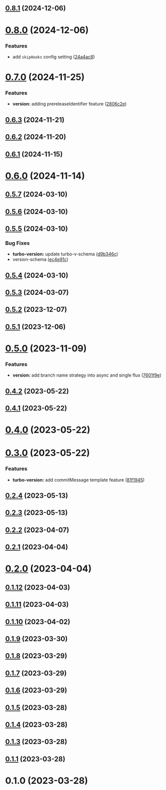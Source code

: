 ## [0.8.1](https://github.com/jucian0/turbo-version/compare/v0.8.0...v0.8.1) (2024-12-06)



# [0.8.0](https://github.com/jucian0/turbo-version/compare/v0.7.0...v0.8.0) (2024-12-06)


### Features

* add `skipHooks` config setting ([24a4ac8](https://github.com/jucian0/turbo-version/commit/24a4ac8158e04799856166c018533fdb12af0d7b))



# [0.7.0](https://github.com/jucian0/turbo-version/compare/v0.6.3...v0.7.0) (2024-11-25)


### Features

* **version:** adding prereleaseIdentifier feature ([2806c2e](https://github.com/jucian0/turbo-version/commit/2806c2e03b71b4472ded0991f615d11893834db2))



## [0.6.3](https://github.com/jucian0/turbo-version/compare/v0.6.2...v0.6.3) (2024-11-21)



## [0.6.2](https://github.com/jucian0/turbo-version/compare/v0.6.1...v0.6.2) (2024-11-20)



## [0.6.1](https://github.com/jucian0/turbo-version/compare/v0.6.0...v0.6.1) (2024-11-15)



# [0.6.0](https://github.com/jucian0/turbo-version/compare/v0.5.7...v0.6.0) (2024-11-14)



## [0.5.7](https://github.com/jucian0/turbo-version/compare/v0.5.6...v0.5.7) (2024-03-10)



## [0.5.6](https://github.com/jucian0/turbo-version/compare/v0.5.5...v0.5.6) (2024-03-10)



## [0.5.5](https://github.com/jucian0/turbo-version/compare/v0.5.4...v0.5.5) (2024-03-10)


### Bug Fixes

* **turbo-version:** update turbo-v-schema ([d9b346c](https://github.com/jucian0/turbo-version/commit/d9b346c185ccc36a2be3f7ada314dcea3202c804))
* version-schema ([ec4e91c](https://github.com/jucian0/turbo-version/commit/ec4e91c885a869967e4170468704128eff244803))



## [0.5.4](https://github.com/jucian0/turbo-version/compare/v0.5.3...v0.5.4) (2024-03-10)



## [0.5.3](https://github.com/jucian0/turbo-version/compare/v0.5.2...v0.5.3) (2024-03-07)



## [0.5.2](https://github.com/jucian0/turbo-version/compare/v0.5.1...v0.5.2) (2023-12-07)



## [0.5.1](https://github.com/jucian0/turbo-version/compare/v0.5.0...v0.5.1) (2023-12-06)



# [0.5.0](https://github.com/jucian0/turbo-version/compare/v0.4.2...v0.5.0) (2023-11-09)


### Features

* **version:** add branch name strategy into async and single flux ([7601f9e](https://github.com/jucian0/turbo-version/commit/7601f9eba29ef1e63e5cb3fa38e8def4db4a73c7))



## [0.4.2](https://github.com/jucian0/turbo-version/compare/v0.4.1...v0.4.2) (2023-05-22)



## [0.4.1](https://github.com/jucian0/turbo-version/compare/v0.4.0...v0.4.1) (2023-05-22)



# [0.4.0](https://github.com/jucian0/turbo-version/compare/v0.3.0...v0.4.0) (2023-05-22)



# [0.3.0](https://github.com/jucian0/turbo-version/compare/v0.2.4...v0.3.0) (2023-05-22)


### Features

* **turbo-version:** add commitMessage template feature ([81f1945](https://github.com/jucian0/turbo-version/commit/81f1945fc5e4f7cbb346e3b1f91181f8ca0f3fa5))



## [0.2.4](https://github.com/jucian0/turbo-version/compare/v0.2.3...v0.2.4) (2023-05-13)



## [0.2.3](https://github.com/jucian0/turbo-version/compare/v0.2.2...v0.2.3) (2023-05-13)



## [0.2.2](https://github.com/jucian0/turbo-version/compare/v0.2.1...v0.2.2) (2023-04-07)



## [0.2.1](https://github.com/jucian0/turbo-version/compare/v0.2.0...v0.2.1) (2023-04-04)



# [0.2.0](https://github.com/jucian0/turbo-version/compare/v0.1.12...v0.2.0) (2023-04-04)



## [0.1.12](https://github.com/jucian0/turbo-version/compare/v0.1.11...v0.1.12) (2023-04-03)



## [0.1.11](https://github.com/jucian0/turbo-version/compare/v0.1.10...v0.1.11) (2023-04-03)



## [0.1.10](https://github.com/jucian0/turbo-version/compare/v0.1.9...v0.1.10) (2023-04-02)



## [0.1.9](https://github.com/jucian0/turbo-version/compare/v0.1.8...v0.1.9) (2023-03-30)



## [0.1.8](https://github.com/jucian0/turbo-version/compare/v0.1.7...v0.1.8) (2023-03-29)



## [0.1.7](https://github.com/jucian0/turbo-version/compare/v0.1.6...v0.1.7) (2023-03-29)



## [0.1.6](https://github.com/jucian0/turbo-version/compare/v0.1.5...v0.1.6) (2023-03-29)



## [0.1.5](https://github.com/jucian0/turbo-version/compare/v0.1.4...v0.1.5) (2023-03-28)



## [0.1.4](https://github.com/jucian0/turbo-version/compare/v0.1.3...v0.1.4) (2023-03-28)



## [0.1.3](https://github.com/jucian0/turbo-version/compare/v0.1.2...v0.1.3) (2023-03-28)



## [0.1.1](https://github.com/jucian0/turbo-version/compare/v0.1.0...v0.1.1) (2023-03-28)



# 0.1.0 (2023-03-28)



